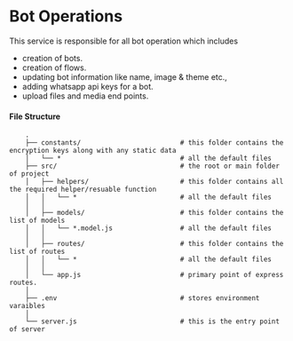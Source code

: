 # Bot Operations

This service is responsible for all bot operation which includes 
* creation of bots.
* creation of flows.
* updating bot information like name, image & theme etc.,
* adding whatsapp api keys for a bot.
* upload files and media end points.


#### File Structure
```
    .
    ├── constants/                         # this folder contains the encryption keys along with any static data
    │   └── *                              # all the default files
    ├── src/                               # the root or main folder of project
    │   ├── helpers/                       # this folder contains all the required helper/resuable function
    │   │   └── *                          # all the default files
    │   │
    │   ├── models/                        # this folder contains the list of models
    │   │   └── *.model.js                 # all the default files
    │   │
    │   ├── routes/                        # this folder contains the list of routes
    │   │   └── *                          # all the default files
    │   │
    │   └── app.js                         # primary point of express routes.
    │  
    ├── .env                               # stores environment varaibles
    │  
    └── server.js                          # this is the entry point of server
```

